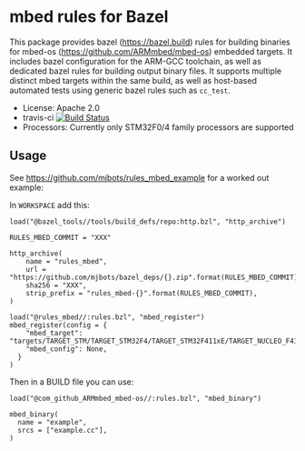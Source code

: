 # mbed rules for Bazel #

This package provides bazel (https://bazel.build) rules for building
binaries for mbed-os (https://github.com/ARMmbed/mbed-os) embedded
targets.  It includes bazel configuration for the ARM-GCC toolchain,
as well as dedicated bazel rules for building output binary files.  It
supports multiple distinct mbed targets within the same build, as well
as host-based automated tests using generic bazel rules such as
`cc_test`.

* License: Apache 2.0
* travis-ci [![Build Status](https://travis-ci.org/mjbots/rules_mbed.svg?branch=master)](https://travis-ci.org/mjbots/rules_mbed)
* Processors: Currently only STM32F0/4 family processors are supported

## Usage ##

See https://github.com/mjbots/rules_mbed_example for a worked out
example:

In `WORKSPACE` add this:

```
load("@bazel_tools//tools/build_defs/repo:http.bzl", "http_archive")

RULES_MBED_COMMIT = "XXX"

http_archive(
    name = "rules_mbed",
    url = "https://github.com/mjbots/bazel_deps/{}.zip".format(RULES_MBED_COMMIT),
    sha256 = "XXX",
    strip_prefix = "rules_mbed-{}".format(RULES_MBED_COMMIT),
)

load("@rules_mbed//:rules.bzl", "mbed_register")
mbed_register(config = {
    "mbed_target": "targets/TARGET_STM/TARGET_STM32F4/TARGET_STM32F411xE/TARGET_NUCLEO_F411RE",
    "mbed_config": None,
  }
)
```

Then in a BUILD file you can use:

```
load("@com_github_ARMmbed_mbed-os//:rules.bzl", "mbed_binary")

mbed_binary(
  name = "example",
  srcs = ["example.cc"],
)
```
